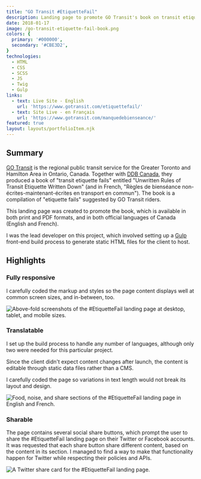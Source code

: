 ```yaml
---
title: "GO Transit #EtiquetteFail"
description: Landing page to promote GO Transit's book on transit etiquette.
date: 2018-01-17
image: /go-transit-etiquette-fail-book.png
colors: {
  primary: '#000000',
  secondary: '#CBE3D2',
}
technologies:
  - HTML
  - CSS
  - SCSS
  - JS
  - Twig
  - Gulp
links:
  - text: Live Site - English
    url: 'https://www.gotransit.com/etiquettefail/'
  - text: Site Live - en Français
    url: 'https://www.gotransit.com/manquedebienseance/'
featured: true
layout: layouts/portfolioItem.njk
---
```


## Summary
[GO Transit](https://www.gotransit.com/) is the regional public transit service for the Greater Toronto and Hamilton Area in Ontario, Canada. Together with [DDB Canada](https://www.ddb.ca/), they produced a book of "transit etiquette fails" entitled "Unwritten Rules of Transit Etiquette Written Down" (and in French, "<span lang="fr">Règles de bienséance non-écrites-maintenant-écrites en transport en commun</span>"). The book is a compilation of "etiquette fails" suggested by GO Transit riders.

This landing page was created to promote the book, which is available in both print and PDF formats, and in both official languages of Canada (English and French).

I was the lead developer on this project, which involved setting up a [Gulp](https://gulpjs.com/) front-end build process to generate static HTML files for the client to host.

## Highlights

### Fully responsive
I carefully coded the markup and styles so the page content displays well at common screen sizes, and in-between, too.

![Above-fold screenshots of the #EtiquetteFail landing page at desktop, tablet, and mobile sizes.](/assets/portfolio/go-transit-etiquette-fail/responsive.png)

### Translatable
I set up the build process to handle any number of languages, although only two were needed for this particular project.

Since the client didn't expect content changes after launch, the content is editable through static data files rather than a CMS.

I carefully coded the page so variations in text length would not break its layout and design.

![Food, noise, and share sections of the #EtiquetteFail landing page in English and French.](/assets/portfolio/go-transit-etiquette-fail/translatable.png)

### Sharable
The page contains several social share buttons, which prompt the user to share the #EtiquetteFail landing page on their Twitter or Facebook accounts. It was requested that each share button share different content, based on the content in its section. I managed to find a way to make that functionality happen for Twitter while respecting their policies and APIs.

![A Twitter share card for the #EtiquetteFail landing page.](/assets/portfolio/go-transit-etiquette-fail/sharable.png)
